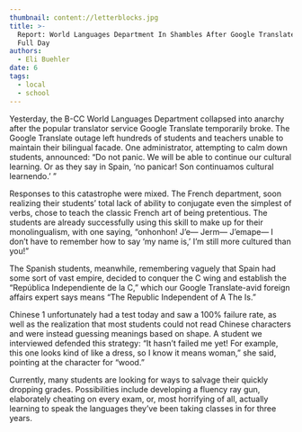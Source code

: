```yaml
---
thumbnail: content://letterblocks.jpg
title: >-
  Report: World Languages Department In Shambles After Google Translate Down For
  Full Day
authors:
  - Eli Buehler
date: 6
tags:
  - local
  - school
---
```


Yesterday, the B-CC World Languages Department collapsed into anarchy after the popular translator service Google Translate temporarily broke. The Google Translate outage left hundreds of students and teachers unable to maintain their bilingual facade. One administrator, attempting to calm down students, announced: “Do not panic. We will be able to continue our cultural learning. Or as they say in Spain, ‘no panicar! Son continuamos cultural learnendo.’ ”

Responses to this catastrophe were mixed. The French department, soon realizing their students’ total lack of ability to conjugate even the simplest of verbs, chose to teach the classic French art of being pretentious. The students are already successfully using this skill to make up for their monolingualism, with one saying, “onhonhon! J’e— Jerm— J’emape— I don’t have to remember how to say ‘my name is,’ I’m still more cultured than you!”

The Spanish students, meanwhile, remembering vaguely that Spain had some sort of vast empire, decided to conquer the C wing and establish the “República Independiente de la C,” which our Google Translate-avid foreign affairs expert says means “The Republic Independent of A The Is.” 

Chinese 1 unfortunately had a test today and saw a 100% failure rate, as well as the realization that most students could not read Chinese characters and were instead guessing meanings based on shape. A student we interviewed defended this strategy: “It hasn’t failed me yet! For example, this one looks kind of like a dress, so I know it means woman,” she said, pointing at the character for “wood.”

Currently, many students are looking for ways to salvage their quickly dropping grades. Possibilities include developing a fluency ray gun, elaborately cheating on every exam, or, most horrifying of all, actually learning to speak the languages they’ve been taking classes in for three years.
